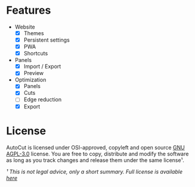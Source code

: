 # Features

- Website
  - [x] Themes
  - [x] Persistent settings
  - [x] PWA
  - [x] Shortcuts
- Panels
  - [x] Import / Export
  - [x] Preview
- Optimization
  - [x] Panels
  - [x] Cuts
  - [ ] Edge reduction
  - [x] Export

# License

AutoCut is licensed under OSI-approved, copyleft and open source [GNU AGPL-3.0](https://github.com/kacperwyczawski/autocut?tab=AGPL-3.0-1-ov-file#readme) license. You are free to copy, distribute and modify the software as long as you track changes and release them under the same license¹.

_¹ This is not legal advice, only a short summary. Full license is available [here](https://www.gnu.org/licenses/agpl-3.0-standalone.html)_
